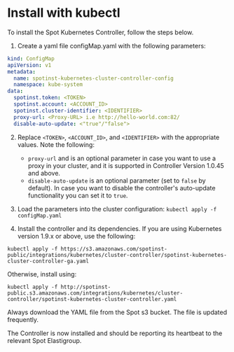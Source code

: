 # Install with kubectl

To install the Spot Kubernetes Controller, follow the steps below.

1. Create a yaml file configMap.yaml with the following parameters:

```yaml
kind: ConfigMap
apiVersion: v1
metadata:
  name: spotinst-kubernetes-cluster-controller-config
  namespace: kube-system
data:
  spotinst.token: <TOKEN>
  spotinst.account: <ACCOUNT_ID>
  spotinst.cluster-identifier: <IDENTIFIER>
  proxy-url: <Proxy-URL> i.e http://hello-world.com:82/
  disable-auto-update: <"true"/"false">
```

2. Replace `<TOKEN>`, `<ACCOUNT_ID>`, and `<IDENTIFIER>` with the appropriate values.
   Note the following:

   - `proxy-url` and is an optional parameter in case you want to use a proxy in your cluster, and it is supported in Controller Version 1.0.45 and above.
   - `disable-auto-update` is an optional parameter (set to `false` by default). In case you want to disable the controller's auto-update functionality you can set it to `true`.

3. Load the parameters into the cluster configuration:
   `kubectl apply -f configMap.yaml`

4. Install the controller and its dependencies. If you are using Kubernetes version 1.9.x or above, use the following:

`kubectl apply -f https://s3.amazonaws.com/spotinst-public/integrations/kubernetes/cluster-controller/spotinst-kubernetes-cluster-controller-ga.yaml`

Otherwise, install using:

`kubectl apply -f http://spotinst-public.s3.amazonaws.com/integrations/kubernetes/cluster-controller/spotinst-kubernetes-cluster-controller.yaml`

Always download the YAML file from the Spot s3 bucket. The file is updated frequently.

The Controller is now installed and should be reporting its heartbeat to the relevant Spot Elastigroup.
